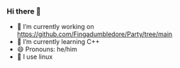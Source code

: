 ### Hi there 👋



- 🔭 I’m currently working on https://github.com/Fingadumbledore/Party/tree/main
- 🌱 I’m currently learning C++
- 😄 Pronouns: he/him
- :penguin: I use linux

